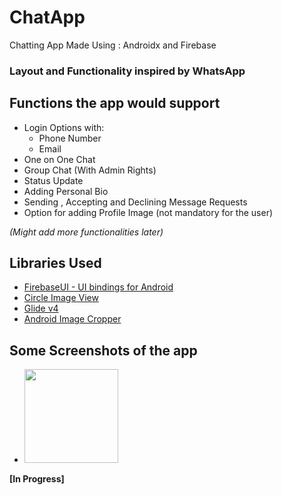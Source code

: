 # ChatApp
Chatting App Made Using : Androidx and Firebase

### Layout and Functionality inspired by WhatsApp 

## Functions the app would support 
* Login Options with:
  * Phone Number
  * Email
* One on One Chat
* Group Chat (With Admin Rights)
* Status Update
* Adding Personal Bio
* Sending , Accepting and Declining Message Requests
* Option for adding Profile Image (not mandatory for the user)

*(Might add more functionalities later)*


## Libraries Used
- [FirebaseUI - UI bindings for Android](https://github.com/firebase/FirebaseUI-Android)
- [Circle Image View](https://github.com/hdodenhof/CircleImageView)
- [Glide v4](https://github.com/bumptech/glide)
- [Android Image Cropper](https://github.com/ArthurHub/Android-Image-Cropper)

## Some Screenshots of the app
- <img src="demoimges/Screenshot_1620025677.png" width="150">

**[In Progress]**
